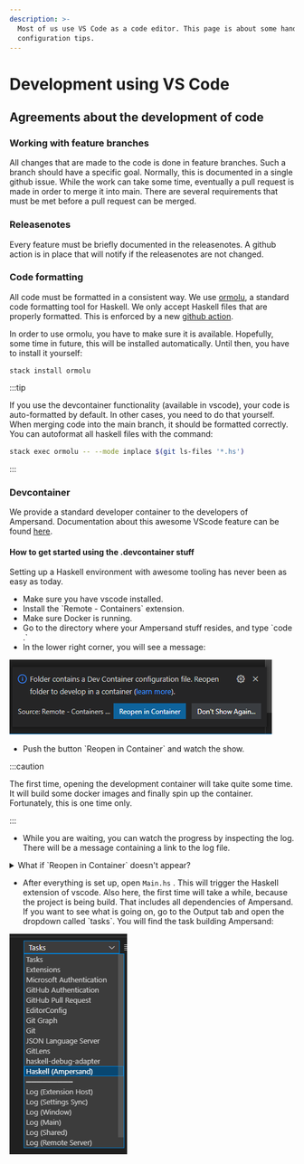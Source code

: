 ```yaml
---
description: >-
  Most of us use VS Code as a code editor. This page is about some handy
  configuration tips.
---
```


# Development using VS Code

## Agreements about the development of code

### Working with feature branches

All changes that are made to the code is done in feature branches. Such a branch should have a specific goal. Normally, this is documented in a single github issue. While the work can take some time, eventually a pull request is made in order to merge it into main. There are several requirements that must be met before a pull request can be merged. &#x20;

### Releasenotes

Every feature must be briefly documented in the releasenotes. A github action is in place that will notify if the releasenotes are not changed.&#x20;

### Code formatting

All code must be formatted in a consistent way. We use [ormolu](https://hackage.haskell.org/package/ormolu), a standard code formatting tool for Haskell. We only accept Haskell files that are properly formatted. This is enforced by a new [github action](https://github.com/mrkkrp/ormolu-action#ormolu-action).&#x20;

In order to use ormolu, you have to make sure it is available. Hopefully, some time in future, this will be installed automatically. Until then, you have to install it yourself:

```
stack install ormolu
```



:::tip

If you use the devcontainer functionality (available in vscode), your code is auto-formatted by default. In other cases, you need to do that yourself. When merging code into the main branch, it should be formatted correctly. You can autoformat all haskell files with the command:

```bash
stack exec ormolu -- --mode inplace $(git ls-files '*.hs')
```

:::

### Devcontainer

We provide a standard developer container to the developers of Ampersand. Documentation about this awesome VScode feature can be found [here](https://code.visualstudio.com/docs/remote/containers).

#### How to get started using the .devcontainer stuff

Setting up a Haskell environment with awesome tooling has never been as easy as today.

* Make sure you have vscode installed.
* Install the \`Remote - Containers\` extension.
* Make sure Docker is running.
* Go to the directory where your Ampersand stuff resides, and type \`code .\`
* In the lower right corner, you will see a message:&#x20;

![](<../assets/reopen-in-container.png>)

* Push the button \`Reopen in Container\` and watch the show.

:::caution

The first time, opening the development container will take quite some time. It will build some docker images and finally spin up the container. Fortunately, this is one time only.&#x20;

:::

* While you are waiting, you can watch the progress by inspecting the log. There will be a message containing a link to the log file.&#x20;

<details>

<summary>What if `Reopen in Container` doesn't appear?</summary>

This behavior can happen when you clicked 'Don't Show Again...' in the past.&#x20;

In this case, you can click on the status bar at the place where the 'remote container' plugin shows the machine you are currently using:

&#x20;<img src="../assets/image (1).png" alt="" data-size="original"></img>

&#x20;After you clicked, choose the menu-item \`Reopen in container\`

</details>

* After everything is set up, open `Main.hs` . This will trigger the Haskell extension of vscode. Also here, the first time will take a while, because the project is being build. That includes all dependencies of Ampersand. If you want to see what is going on, go to the Output tab and open the dropdown called \`tasks\`. You will find the task building Ampersand:

![](../assets/image.png)

